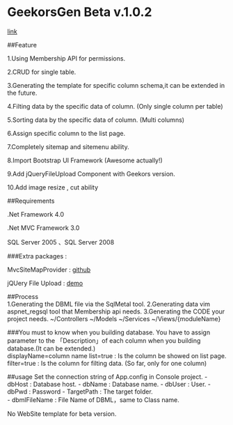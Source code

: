 ﻿GeekorsGen Beta v.1.0.2
==========================

<a href="http://blog.geekors.com/post/2012/01/30/GeekorsGen-Beta-2.aspx" target="_blank">link</a>

##Feature

1.Using Membership API for permissions.

2.CRUD for single table.

3.Generating the template for specific column schema,it can be extended in the future.

4.Filting data by the specific data of column. (Only single column per table)

5.Sorting data by the specific data of column. (Multi columns)

6.Assign specific column to the list page.

7.Completely sitemap and sitemenu ability.	
	
8.Import Bootstrap UI Framework (Awesome actually!)

9.Add jQueryFileUpload Component with Geekors version.

10.Add image resize , cut ability

##Requirements

.Net Framework 4.0

.Net MVC Framework 3.0

SQL Server 2005 、SQL Server 2008

###Extra packages :

MvcSiteMapProvider : <a href="https://github.com/maartenba/MvcSiteMapProvider" target="_blank">github</a>

jQUery File Upload : <a href="http://blueimp.github.com/jQuery-File-Upload/" target="_blank"> demo </a>

##Process	
1.Generating the DBML file via the SqlMetal tool.
2.Generating data vim aspnet_regsql tool that Membership api needs.
3.Generating the CODE your project needs.
	~/Controllers
	~/Models
	~/Services
	~/Views/{moduleName}

###You must to know when you building database.
You have to assign parameter to the 「Description」of each column when you building database.(It can be extended.)	
	displayName=column name
	list=true : Is the column be showed on list page.
	filter=true : Is the column for filting data. (So far, only for one column)
	 
##usage
Set the connection string of App.config in Console project.
	- dbHost : Database host.
	- dbName : Database name.
	- dbUser : User.
	- dbPwd : Password
	- TargetPath : The target folder.  
	- dbmlFileName : File Name of DBML，same to Class name.

No WebSite template for beta version.
